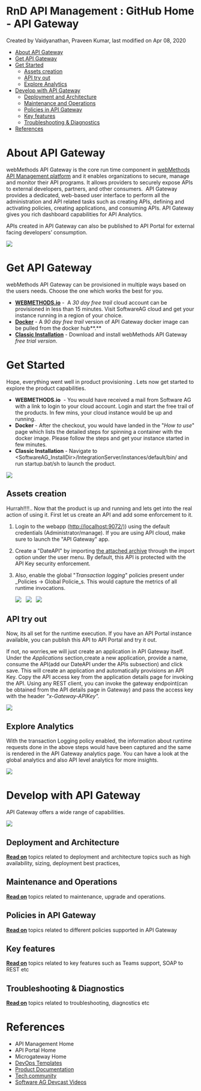 RnD API Management : GitHub Home - API Gateway
==============================================

Created by Vaidyanathan, Praveen Kumar, last modified on Apr 08, 2020

*   [About API Gateway](#GitHubHome-APIGateway-AboutAPIGateway)
*   [Get API Gateway](#GitHubHome-APIGateway-GetAPIGateway) 
*   [Get Started](#GitHubHome-APIGateway-GetStarted)
    *   [Assets creation](#GitHubHome-APIGateway-Assetscreation)
    *   [API try out](#GitHubHome-APIGateway-APItryout)
    *   [Explore Analytics](#GitHubHome-APIGateway-ExploreAnalytics)
*   [Develop with API Gateway](#GitHubHome-APIGateway-DevelopwithAPIGateway) 
    *   [Deployment and Architecture](#GitHubHome-APIGateway-DeploymentandArchitecture) 
    *   [Maintenance and Operations](#GitHubHome-APIGateway-MaintenanceandOperations) 
    *   [Policies in API Gateway](#GitHubHome-APIGateway-PoliciesinAPIGateway) 
    *   [Key features](#GitHubHome-APIGateway-Keyfeatures) 
    *   [Troubleshooting & Diagnostics](#GitHubHome-APIGateway-Troubleshooting&Diagnostics) 
*   [References](#GitHubHome-APIGateway-References)

About API Gateway
=================

webMethods API Gateway is the core run time component in [webMethods API Management platform](https://www.softwareag.com/corporate/products/api/default.html) and it enables organizations to secure, manage and monitor their API programs. It allows providers to securely expose APIs to external developers, partners, and other consumers.  API Gateway provides a dedicated, web-based user interface to perform all the administration and API related tasks such as creating APIs, defining and activating policies, creating applications, and consuming APIs. API Gateway gives you rich dashboard capabilities for API Analytics. 

APIs created in API Gateway can also be published to API Portal for external facing developers’ consumption. 

![](attachments/651659260/651659423.png)

Get API Gateway 
================

webMethods API Gateway can be provisioned in multiple ways based on the users needs. Choose the one which works the best for you. 

*   **[WEBMETHODS.io](https://www.softwareag.cloud/site/product/webmethods-api.html)** \-  A _30 day free trail_ cloud account can be provisioned in less than 15 minutes. Visit SoftwareAG cloud and get your instance running in a region of your choice.
*   [**Docker**](https://hub.docker.com/_/softwareag-apigateway) \- A _90 day free trail_ version of API Gateway docker image can be pulled from the docker hub**.** 
*   **[Classic Installation](http://techcommunity.softwareag.com/pwiki/-/wiki/Main/Guide%20to%20Downloading%20and%20installing%20the%20webMethods%20Free%20Trial%20Version)** \- Download and install webMethods API Gateway _free trial version_.                      

Get Started
===========

Hope, everything went well in product provisioning . Lets now get started to explore the product capabilities. 

*   ****WEBMETHODS.io****  - You would have received a mail from Software AG with a link to login to your cloud account. Login and start the free trail of the products. In few mins, your cloud instance would be up and running. 
*   **Docker** - After the checkout, you would have landed in the "_How to use_" page which lists the detailed steps for spinning a container with the docker image. Please follow the steps and get your instance started in few minutes.
*   **Classic Installation** \- Navigate to <SoftwareAG\_InstallDir>/IntegrationServer/instances/default/bin/ and run startup.bat/sh to launch the product.

![](attachments/651659260/651661280.png)

Assets creation
---------------

Hurrah!!!!.. Now that the product is up and running and lets get into the real action of using it. First let us create an API and add some enforcement to it.

1.  Login to the webapp ([http://localhost:9072/)](http://localhost:9072/)) using the default credentials (Administrator/manage). If you are using API cloud, make sure to launch the "API Gateway" app. 
    
2.  Create a "DateAPI" by importing [the attached archive](attachments/651659260/651661834.zip) through the import option under the user menu. By default, this API is protected with the API Key security enforcement.
    
3.  Also, enable the global "_Transaction logging_" policies present under  _Policies → Global Policie_s. This would capture the metrics of all runtime invocations.
    
      
    ![](attachments/651659260/651661276.png)   ![](attachments/647682418/647682622.png)   ![](attachments/651659260/651661277.png)
    

API try out
-----------

Now, its all set for the runtime execution. If you have an API Portal instance available, you can publish this API to API Portal and try it out.

If not, no worries,we will just create an application in API Gateway itself. Under the _Applications_ section,create a new application, provide a name, consume the API(add our DateAPI under the APIs subsection) and click save. This will create an application and automatically provisions an API Key. Copy the API access key from the application details page for invoking the API. Using any REST client, you can invoke the gateway endpoint(can be obtained from the API details page in Gateway) and pass the access key with the header _"x-Gateway-APIKey"._

 _![](attachments/651659260/651661279.png)_ 

Explore Analytics
-----------------

With the transaction Logging policy enabled, the information about runtime requests done in the above steps would have been captured and the same is rendered in the API Gateway analytics page. You can have a look at the global analytics and also API level analytics for more insights.

 _![](attachments/651659260/651661275.png)_ 

Develop with API Gateway 
=========================

API Gateway offers a wide range of capabilities. 

![](attachments/651659260/651659438.png)

Deployment and Architecture 
----------------------------

[**Read on**](https://iwiki.eur.ad.sag/display/RNDWMGDM/Topics+on+Deployment+and+Architecture) topics related to deployment and architecture topics such as high availability, sizing, deployment best practices, 

Maintenance and Operations  
----------------------------

**[Read on](https://iwiki.eur.ad.sag/display/RNDWMGDM/Topics+on+Maintenance+and+Operations)** topics related to maintenance, upgrade and operations.

Policies in API Gateway 
------------------------

[**Read on**](https://iwiki.eur.ad.sag/display/RNDWMGDM/Topics+on+Policies+in+API+Gateway) topics related to different policies supported in API Gateway

Key features 
-------------

**[Read on](https://iwiki.eur.ad.sag/display/RNDWMGDM/Topics+on+key+features+in+API+Gateway)** topics related to key features such as Teams support, SOAP to REST etc

Troubleshooting & Diagnostics 
------------------------------

[**Read on**](https://iwiki.eur.ad.sag/pages/viewpage.action?pageId=651660921) topics related to troubleshooting, diagnostics etc 

References
==========

*   API Management Home 
*   API Portal Home 
*   Microgateway Home 
*   [DevOps Templates](https://github.com/SoftwareAG/sagdevops-templates) 
*   [Product Documentation](https://docs.webmethods.io/) 
*   [Tech community](http://techcommunity.softwareag.com/pwiki/-/wiki/tag/api-gateway) 
*   [Software AG Devcast Videos](https://www.youtube.com/results?search_query=software+ag+devcast) 
